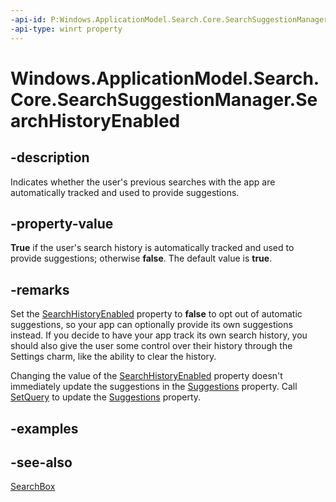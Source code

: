 ```yaml
---
-api-id: P:Windows.ApplicationModel.Search.Core.SearchSuggestionManager.SearchHistoryEnabled
-api-type: winrt property
---
```


<!-- Property syntax
public bool SearchHistoryEnabled { get;  set; }
-->

# Windows.ApplicationModel.Search.Core.SearchSuggestionManager.SearchHistoryEnabled

## -description
Indicates whether the user's previous searches with the app are automatically tracked and used to provide suggestions.

## -property-value
**True** if the user's search history is automatically tracked and used to provide suggestions; otherwise **false**. The default value is **true**.

## -remarks
Set the [SearchHistoryEnabled](searchsuggestionmanager_searchhistoryenabled.md) property to **false** to opt out of automatic suggestions, so your app can optionally provide its own suggestions instead. If you decide to have your app track its own search history, you should also give the user some control over their history through the Settings charm, like the ability to clear the history.

Changing the value of the [SearchHistoryEnabled](searchsuggestionmanager_searchhistoryenabled.md) property doesn't immediately update the suggestions in the [Suggestions](searchsuggestionmanager_suggestions.md) property. Call [SetQuery](searchsuggestionmanager_setquery_1931070342.md) to update the [Suggestions](searchsuggestionmanager_suggestions.md) property.



## -examples

## -see-also
[SearchBox](../windows.ui.xaml.controls/searchbox.md)
